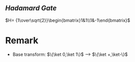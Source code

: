 ## _Hadamard Gate_
$H= {1\over\sqrt{2}}\begin{bmatrix}1&1\\1&-1\end{bmatrix}$

# Remark
- Base transform: $\{\ket 0,\ket 1\}$ --> $\{\ket +,\ket-\}$